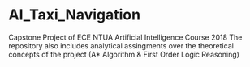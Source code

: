 # AI_Taxi_Navigation
Capstone Project of ECE NTUA Artificial Intelligence Course 2018
The repository also includes analytical assingments over the theoretical concepts of the project (A* Algorithm & First Order Logic Reasoning)
